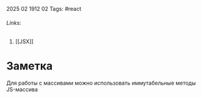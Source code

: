 2025 02 1912 02
Tags: #react 
###### Links: 
1) [[JSX]]
# Заметка

Для работы с массивами можно использовать иммутабельные методы JS-массива